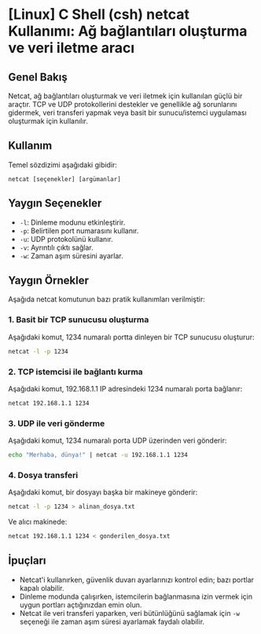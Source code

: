 # [Linux] C Shell (csh) netcat Kullanımı: Ağ bağlantıları oluşturma ve veri iletme aracı

## Genel Bakış
Netcat, ağ bağlantıları oluşturmak ve veri iletmek için kullanılan güçlü bir araçtır. TCP ve UDP protokollerini destekler ve genellikle ağ sorunlarını gidermek, veri transferi yapmak veya basit bir sunucu/istemci uygulaması oluşturmak için kullanılır.

## Kullanım
Temel sözdizimi aşağıdaki gibidir:
```
netcat [seçenekler] [argümanlar]
```

## Yaygın Seçenekler
- `-l`: Dinleme modunu etkinleştirir.
- `-p`: Belirtilen port numarasını kullanır.
- `-u`: UDP protokolünü kullanır.
- `-v`: Ayrıntılı çıktı sağlar.
- `-w`: Zaman aşım süresini ayarlar.

## Yaygın Örnekler
Aşağıda netcat komutunun bazı pratik kullanımları verilmiştir:

### 1. Basit bir TCP sunucusu oluşturma
Aşağıdaki komut, 1234 numaralı portta dinleyen bir TCP sunucusu oluşturur:
```bash
netcat -l -p 1234
```

### 2. TCP istemcisi ile bağlantı kurma
Aşağıdaki komut, 192.168.1.1 IP adresindeki 1234 numaralı porta bağlanır:
```bash
netcat 192.168.1.1 1234
```

### 3. UDP ile veri gönderme
Aşağıdaki komut, 1234 numaralı porta UDP üzerinden veri gönderir:
```bash
echo "Merhaba, dünya!" | netcat -u 192.168.1.1 1234
```

### 4. Dosya transferi
Aşağıdaki komut, bir dosyayı başka bir makineye gönderir:
```bash
netcat -l -p 1234 > alinan_dosya.txt
```
Ve alıcı makinede:
```bash
netcat 192.168.1.1 1234 < gonderilen_dosya.txt
```

## İpuçları
- Netcat'i kullanırken, güvenlik duvarı ayarlarınızı kontrol edin; bazı portlar kapalı olabilir.
- Dinleme modunda çalışırken, istemcilerin bağlanmasına izin vermek için uygun portları açtığınızdan emin olun.
- Netcat ile veri transferi yaparken, veri bütünlüğünü sağlamak için `-w` seçeneği ile zaman aşım süresi ayarlamak faydalı olabilir.